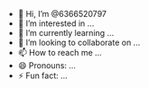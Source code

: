- 👋 Hi, I’m @6366520797
- 👀 I’m interested in ...
- 🌱 I’m currently learning ...
- 💞️ I’m looking to collaborate on ...
- 📫 How to reach me ...
- 😄 Pronouns: ...
- ⚡ Fun fact: ...

<!---
6366520797/6366520797 is a ✨ special ✨ repository because its `README.md` (this file) appears on your GitHub profile.
You can click the Preview link to take a look at your changes.
--->
